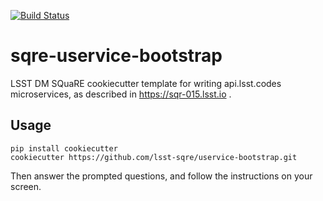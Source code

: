 [![Build Status](https://travis-ci.org/lsst-sqre/uservice-bootstrap.svg?branch=master)](https://travis-ci.org/lsst-sqre/uservice-bootstrap)

# sqre-uservice-bootstrap

LSST DM SQuaRE cookiecutter template for writing api.lsst.codes
microservices, as described in https://sqr-015.lsst.io .

## Usage

    pip install cookiecutter
    cookiecutter https://github.com/lsst-sqre/uservice-bootstrap.git
	
Then answer the prompted questions, and follow the instructions on your
screen.
